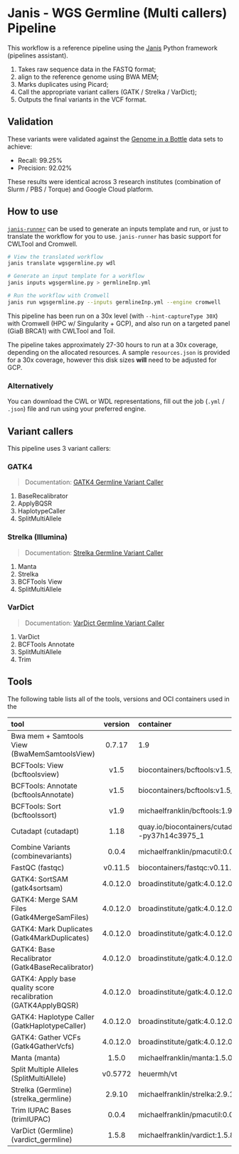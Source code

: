 # Janis - WGS Germline (Multi callers) Pipeline

This workflow is a reference pipeline using the [Janis](https://github.com/PMCC-BioinformaticsCore/janis) Python framework (pipelines assistant). 
    
1. Takes raw sequence data in the FASTQ format;
2. align to the reference genome using BWA MEM;
3. Marks duplicates using Picard;
4. Call the appropriate variant callers (GATK / Strelka / VarDict);
5. Outputs the final variants in the VCF format. 

## Validation

These variants were validated against the [Genome in a Bottle](https://github.com/PMCC-BioinformaticsCore/janis-workshops#data)
data sets to achieve:

- Recall: 99.25%
- Precision: 92.02%

These results were identical across 3 research institutes (combination of Slurm / PBS / Torque) 
and Google Cloud platform.

## How to use

[`janis-runner`](https://github.com/PMCC-BioinformaticsCore/janis-runner) can be used to generate an inputs template and run, or just to translate the 
workflow for you to use. `janis-runner` has basic support for CWLTool and Cromwell.

```bash
# View the translated workflow
janis translate wgsgermline.py wdl

# Generate an input template for a workflow
janis inputs wgsgermline.py > germlineInp.yml

# Run the workflow with Cromwell
janis run wgsgermline.py --inputs germlineInp.yml --engine cromwell
```

This pipeline has been run on a 30x level (with `--hint-captureType 30X`) with
Cromwell (HPC w/ Singularity + GCP), and also run on a targeted panel (GiaB BRCA1) with
CWLTool and Toil. 

The pipeline takes approximately 27-30 hours to run at a 30x coverage,
depending on the allocated resources. A sample `resources.json` is provided for a 30x coverage, 
however this disk sizes **will** need to be adjusted for GCP.


### Alternatively

You can download the CWL or WDL representations, fill out the job (`.yml` / `.json`) file
and run using your preferred engine. 


## Variant callers

This pipeline uses 3 variant callers:

### GATK4

> Documentation: [GATK4 Germline Variant Caller](https://janis.readthedocs.io/en/latest/tools/bioinformatics/variant%20callers/gatk4_variantcaller.html)

1. BaseRecalibrator
1. ApplyBQSR
1. HaplotypeCaller
1. SplitMultiAllele


### Strelka (Illumina)

> Documentation: [Strelka Germline Variant Caller](https://janis.readthedocs.io/en/latest/tools/bioinformatics/variant%20callers/strelkagermlinevariantcaller.html)

1. Manta
1. Strelka
1. BCFTools View
1. SplitMultiAllele


### VarDict

> Documentation: [VarDict Germline Variant Caller](https://janis.readthedocs.io/en/latest/tools/bioinformatics/variant%20callers/vardictgermlinevariantcaller.html)


1. VarDict
1. BCFTools Annotate
1. SplitMultiAllele
1. Trim 


## Tools

The following table lists all of the tools, versions and OCI containers used in the 

| tool                                                            | version     | container |
| :-------------------------------------------------------------- |:----------: | :--------------------------------------------------- |
| Bwa mem + Samtools View (BwaMemSamtoolsView)                    | 0.7.17|1.9  | michaelfranklin/bwasamtools:0.7.17-1.9 |
| BCFTools: View (bcftoolsview)                                   | v1.5        | biocontainers/bcftools:v1.5_cv2 |
| BCFTools: Annotate (bcftoolsAnnotate)                           | v1.5        | biocontainers/bcftools:v1.5_cv2 |
| BCFTools: Sort (bcftoolssort)                                   | v1.9        | michaelfranklin/bcftools:1.9 |
| Cutadapt (cutadapt)                                             | 1.18        | quay.io/biocontainers/cutadapt:1.18--py37h14c3975_1 |
| Combine Variants (combinevariants)                              | 0.0.4       | michaelfranklin/pmacutil:0.0.4 |
| FastQC (fastqc)                                                 | v0.11.5     | biocontainers/fastqc:v0.11.5_cv3 |
| GATK4: SortSAM (gatk4sortsam)                                   | 4.0.12.0    | broadinstitute/gatk:4.0.12.0 |
| GATK4: Merge SAM Files (Gatk4MergeSamFiles)                     | 4.0.12.0    | broadinstitute/gatk:4.0.12.0 |
| GATK4: Mark Duplicates (Gatk4MarkDuplicates)                    | 4.0.12.0    | broadinstitute/gatk:4.0.12.0 |
| GATK4: Base Recalibrator (Gatk4BaseRecalibrator)                | 4.0.12.0    | broadinstitute/gatk:4.0.12.0 |
| GATK4: Apply base quality score recalibration (GATK4ApplyBQSR)  | 4.0.12.0    | broadinstitute/gatk:4.0.12.0 |
| GATK4: Haplotype Caller (GatkHaplotypeCaller)                   | 4.0.12.0    | broadinstitute/gatk:4.0.12.0 |
| GATK4: Gather VCFs (Gatk4GatherVcfs)                            | 4.0.12.0    | broadinstitute/gatk:4.0.12.0 |
| Manta (manta)                                                   | 1.5.0       | michaelfranklin/manta:1.5.0 |
| Split Multiple Alleles (SplitMultiAllele)                       | v0.5772     | heuermh/vt |
| Strelka (Germline) (strelka_germline)                           | 2.9.10      | michaelfranklin/strelka:2.9.10 |
| Trim IUPAC Bases (trimIUPAC)                                    | 0.0.4       | michaelfranklin/pmacutil:0.0.4 |
| VarDict (Germline) (vardict_germline)                           | 1.5.8       | michaelfranklin/vardict:1.5.8 | 